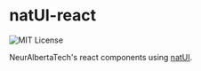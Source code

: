 # natUI-react
![MIT License](https://img.shields.io/github/license/neuralbertatech/natUI-react)

NeurAlbertaTech's react components using [natUI](https://github.com/neuralbertatech/natUI).
